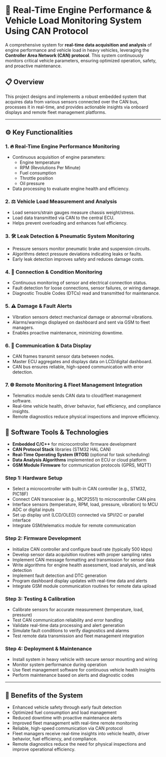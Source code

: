 
# 🚛 Real-Time Engine Performance & Vehicle Load Monitoring System Using CAN Protocol

A comprehensive system for **real-time data acquisition and analysis** of engine performance and vehicle load in heavy vehicles, leveraging the **Controller Area Network (CAN) protocol**. This system continuously monitors critical vehicle parameters, ensuring optimized operation, safety, and proactive maintenance.


## 📋 Overview

This project designs and implements a robust embedded system that acquires data from various sensors connected over the CAN bus, processes it in real-time, and provides actionable insights via onboard displays and remote fleet management platforms.

---

## ⚙️ Key Functionalities

### 1. 🔥 Real-Time Engine Performance Monitoring
- Continuous acquisition of engine parameters:  
  - Engine temperature  
  - RPM (Revolutions Per Minute)  
  - Fuel consumption  
  - Throttle position  
  - Oil pressure  
- Data processing to evaluate engine health and efficiency.

### 2. ⚖️ Vehicle Load Measurement and Analysis
- Load sensors/strain gauges measure chassis weight/stress.  
- Load data transmitted via CAN to the central ECU.  
- Helps prevent overloading and enhances fuel efficiency.

### 3. 🛠 Leak Detection & Pneumatic System Monitoring
- Pressure sensors monitor pneumatic brake and suspension circuits.  
- Algorithms detect pressure deviations indicating leaks or faults.  
- Early leak detection improves safety and reduces damage costs.

### 4. 🔌 Connection & Condition Monitoring
- Continuous monitoring of sensor and electrical connection status.  
- Fault detection for loose connections, sensor failures, or wiring damage.  
- Diagnostic Trouble Codes (DTCs) read and transmitted for maintenance.

### 5. ⚠️ Damage & Fault Alerts
- Vibration sensors detect mechanical damage or abnormal vibrations.  
- Alarms/warnings displayed on dashboard and sent via GSM to fleet managers.  
- Enables proactive maintenance, minimizing downtime.

### 6. 📡 Communication & Data Display
- CAN frames transmit sensor data between nodes.  
- Master ECU aggregates and displays data on LCD/digital dashboard.  
- CAN bus ensures reliable, high-speed communication with error detection.

### 7. 🌐 Remote Monitoring & Fleet Management Integration
- Telematics module sends CAN data to cloud/fleet management software.  
- Real-time vehicle health, driver behavior, fuel efficiency, and compliance insights.  
- Remote diagnostics reduce physical inspections and improve efficiency.


## 🧰 Software Tools & Technologies

- **Embedded C/C++** for microcontroller firmware development  
- **CAN Protocol Stack** libraries (STM32 HAL CAN)  
- **Real-Time Operating System (RTOS)** (optional for task scheduling)  
- **Data Analysis Algorithms** implemented on ECU or cloud platform   
- **GSM Module Firmware** for communication protocols (GPRS, MQTT)  


### Step 1: Hardware Setup
- Select a microcontroller with built-in CAN controller (e.g., STM32, PIC18F)  
- Connect CAN transceiver (e.g., MCP2551) to microcontroller CAN pins  
- Interface sensors (temperature, RPM, load, pressure, vibration) to MCU ADC or digital inputs  
- Set up display unit (LCD/OLED) connected via SPI/I2C or parallel interface  
- Integrate GSM/telematics module for remote communication  

### Step 2: Firmware Development
- Initialize CAN controller and configure baud rate (typically 500 kbps)  
- Develop sensor data acquisition routines with proper sampling rates  
- Implement CAN message formatting and transmission for sensor data  
- Write algorithms for engine health assessment, load analysis, and leak detection  
- Implement fault detection and DTC generation  
- Program dashboard display updates with real-time data and alerts  
- Integrate GSM module communication routines for remote data upload  

### Step 3: Testing & Calibration
- Calibrate sensors for accurate measurement (temperature, load, pressure)  
- Test CAN communication reliability and error handling  
- Validate real-time data processing and alert generation  
- Simulate fault conditions to verify diagnostics and alarms  
- Test remote data transmission and fleet management integration  

### Step 4: Deployment & Maintenance
- Install system in heavy vehicle with secure sensor mounting and wiring  
- Monitor system performance during operation  
- Use fleet management software for continuous vehicle health insights  
- Perform maintenance based on alerts and diagnostic codes  

---

## 🚀 Benefits of the System

- Enhanced vehicle safety through early fault detection  
- Optimized fuel consumption and load management  
- Reduced downtime with proactive maintenance alerts  
- Improved fleet management with real-time remote monitoring  
- Reliable, high-speed communication via CAN protocol  
- Fleet managers receive real-time insights into vehicle health, driver behavior, fuel efficiency, and compliance.
- Remote diagnostics reduce the need for physical inspections and improve operational efficiency.

